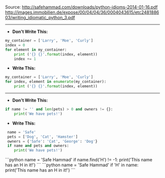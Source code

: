Source: http://safehammad.com/downloads/python-idioms-2014-01-16.pdf
http://images.immobilien.de/expose/00/04/04/36/0004043615/etc248188603/writing_idiomatic_python_3.pdf

-----------------
* **Don't Write This:**
```python 
my_container = ['Larry', 'Moe', 'Curly']
index = 0
for element in my_container:
    print ('{} {}'.format(index, element))
    index += 1
```
* **Write This:**
```python
my_container = ['Larry', 'Moe', 'Curly']
for index, element in enumerate(my_container):
    print ('{} {}'.format(index, element))
```
--------------
* **Don't Write This:**
```python
if name != '' and len(pets) > 0 and owners != {}:
    print('We have pets!')

```
* **Write This:**
```python
 name = 'Safe'
 pets = ['Dog', 'Cat', 'Hamster']
 owners = {'Safe': 'Cat', 'George': 'Dog'}
 if name and pets and owners:
    print('We have pets!')
```

<tr> 
<td>
```python
 name = 'Safe Hammad'
 if name.find('H') != -1:
    print('This name has an H in it!')
```
</td>
<td> 
```python
 name = 'Safe Hammad'
 if 'H' in name:
    print('This name has an H in it!')
```
</td>
</tr>



